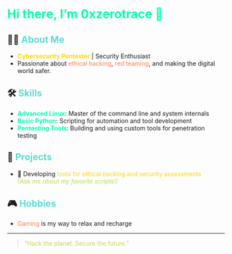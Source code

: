 # <span style="color:#00ffae;">Hi there, I’m <b>0xzerotrace</b> 👋</span>

## 🕵️‍♂️ <span style="color:#5cdbd3;">About Me</span>
- <span style="color:#ffd700;"><b>Cybersecurity Pentester</b></span> | Security Enthusiast  
- Passionate about <span style="color:#ff7f50;">ethical hacking</span>, <span style="color:#ff7f50;">red teaming</span>, and making the digital world safer.

## 🛠️ <span style="color:#5cdbd3;">Skills</span>
- <span style="color:#00ffae;"><b>Advanced Linux</b></span>: Master of the command line and system internals
- <span style="color:#00ffae;"><b>Basic Python</b></span>: Scripting for automation and tool development
- <span style="color:#00ffae;"><b>Pentesting Tools</b></span>: Building and using custom tools for penetration testing

## 🚀 <span style="color:#5cdbd3;">Projects</span>
- 🔧 Developing <span style="color:#ffd700;">tools for ethical hacking and security assessments</span>  
  <span style="color:#bada55;">*(Ask me about my favorite scripts!)*</span>

## 🎮 <span style="color:#5cdbd3;">Hobbies</span>
- <span style="color:#ff7f50;">Gaming</span> is my way to relax and recharge

---

> <span style="color:#bada55;">“Hack the planet. Secure the future.”</span>

<!--
**0xzerotrace/0xzerotrace** is a ✨ special ✨ repository because its `README.md` (this file) appears on your GitHub profile.
-->
